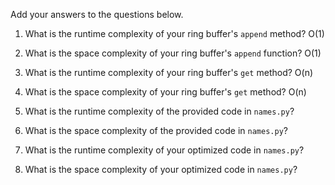 Add your answers to the questions below.

1. What is the runtime complexity of your ring buffer's `append` method?
   O(1)
2. What is the space complexity of your ring buffer's `append` function?
   O(1)
3. What is the runtime complexity of your ring buffer's `get` method?
   O(n)
4. What is the space complexity of your ring buffer's `get` method?
   O(n)
5. What is the runtime complexity of the provided code in `names.py`?

6. What is the space complexity of the provided code in `names.py`?

7. What is the runtime complexity of your optimized code in `names.py`?

8. What is the space complexity of your optimized code in `names.py`?
